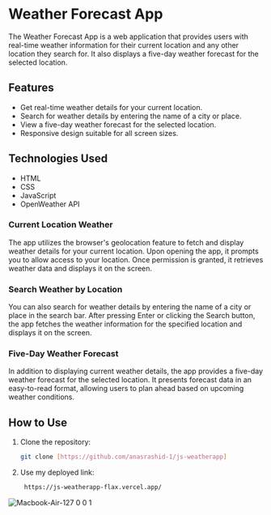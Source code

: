 # Weather Forecast App

The Weather Forecast App is a web application that provides users with real-time weather information for their current location and any other location they search for. It also displays a five-day weather forecast for the selected location.

## Features

- Get real-time weather details for your current location.
- Search for weather details by entering the name of a city or place.
- View a five-day weather forecast for the selected location.
- Responsive design suitable for all screen sizes.

## Technologies Used

- HTML
- CSS
- JavaScript
- OpenWeather API

### Current Location Weather

The app utilizes the browser's geolocation feature to fetch and display weather details for your current location. Upon opening the app, it prompts you to allow access to your location. Once permission is granted, it retrieves weather data and displays it on the screen.

### Search Weather by Location

You can also search for weather details by entering the name of a city or place in the search bar. After pressing Enter or clicking the Search button, the app fetches the weather information for the specified location and displays it on the screen.

### Five-Day Weather Forecast

In addition to displaying current weather details, the app provides a five-day weather forecast for the selected location. It presents forecast data in an easy-to-read format, allowing users to plan ahead based on upcoming weather conditions.

## How to Use

1. Clone the repository:

   ```bash
   git clone [https://github.com/anasrashid-1/js-weatherapp]

2. Use my deployed link:

   ```bash
    https://js-weatherapp-flax.vercel.app/
![Macbook-Air-127 0 0 1](https://github.com/anasrashid-1/js-weatherapp/assets/125889610/4cefe1d2-a578-4e26-8b6f-994fa8d155e1)
